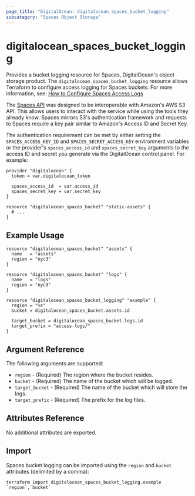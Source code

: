 ```yaml
---
page_title: "DigitalOcean: digitalocean_spaces_bucket_logging"
subcategory: "Spaces Object Storage"
---
```


# digitalocean\_spaces\_bucket\_logging

Provides a bucket logging resource for Spaces, DigitalOcean's object storage product.
The `digitalocean_spaces_bucket_logging` resource allows Terraform to configure access
logging for Spaces buckets. For more information, see:
[How to Configure Spaces Access Logs](https://docs.digitalocean.com/products/spaces/how-to/access-logs/)

The [Spaces API](https://docs.digitalocean.com/reference/api/spaces-api/) was
designed to be interoperable with Amazon's AWS S3 API. This allows users to
interact with the service while using the tools they already know. Spaces
mirrors S3's authentication framework and requests to Spaces require a key pair
similar to Amazon's Access ID and Secret Key.

The authentication requirement can be met by either setting the
`SPACES_ACCESS_KEY_ID` and `SPACES_SECRET_ACCESS_KEY` environment variables or
the provider's `spaces_access_id` and `spaces_secret_key` arguments to the
access ID and secret you generate via the DigitalOcean control panel. For
example:

```hcl
provider "digitalocean" {
  token = var.digitalocean_token

  spaces_access_id  = var.access_id
  spaces_secret_key = var.secret_key
}

resource "digitalocean_spaces_bucket" "static-assets" {
  # ...
}
```


## Example Usage


```hcl
resource "digitalocean_spaces_bucket" "assets" {
  name   = "assets"
  region = "nyc3"
}

resource "digitalocean_spaces_bucket" "logs" {
  name   = "logs"
  region = "nyc3"
}

resource "digitalocean_spaces_bucket_logging" "example" {
  region = "%s"
  bucket = digitalocean_spaces_bucket.assets.id

  target_bucket = digitalocean_spaces_bucket.logs.id
  target_prefix = "access-logs/"
}
```

## Argument Reference

The following arguments are supported:

* `region` - (Required) The region where the bucket resides.
* `bucket` - (Required) The name of the bucket which will be logged.
* `target_bucket` - (Required) The name of the bucket which will store the logs.
* `target_prefix` - (Required) The prefix for the log files.

## Attributes Reference

No additional attributes are exported.

## Import

Spaces bucket logging can be imported using the `region` and `bucket` attributes (delimited by a comma):

```
terraform import digitalocean_spaces_bucket_logging.example `region`,`bucket`
```
